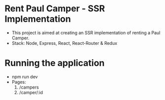 # Rent Paul Camper - SSR Implementation

- This project is aimed at creating an SSR implementation of renting a Paul Camper.
- Stack: Node, Express, React, React-Router & Redux

# Running the application

- npm run dev
- Pages:
  1. /campers
  2. /camper/:id
